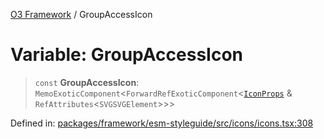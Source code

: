 [O3 Framework](../API.md) / GroupAccessIcon

# Variable: GroupAccessIcon

> `const` **GroupAccessIcon**: `MemoExoticComponent`\<`ForwardRefExoticComponent`\<[`IconProps`](../type-aliases/IconProps.md) & `RefAttributes`\<`SVGSVGElement`\>\>\>

Defined in: [packages/framework/esm-styleguide/src/icons/icons.tsx:308](https://github.com/UjjawalPrabhat/openmrs-esm-core/blob/main/packages/framework/esm-styleguide/src/icons/icons.tsx#L308)
